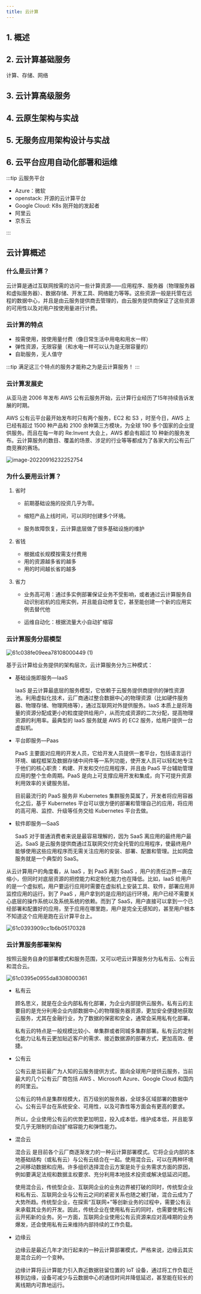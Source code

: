 ```yaml
---
title: 云计算
---
```


## 1. 概述

## 2. 云计算基础服务

计算、存储、网络

## 3. 云计算高级服务

## 4. 云原生架构与实战

## 5. 无服务应用架构设计与实战

## 6. 云平台应用自动化部署和运维

:::tip
云服务平台

* Azure：微软
* openstack: 开源的云计算平台
* Google Cloud: K8s 刚开始的发起者
* 阿里云
* 京东云

:::

## 云计算概述

### 什么是云计算？

云计算是通过互联网按需的访问一些计算资源——应用程序、服务器（物理服务器和虚拟服务器）、数据存储、开发工具、网络能力等等。这些资源一般是托管在远程的数据中心，并且是由云服务提供商去管理的，由云服务提供商保证了这些资源的可用性以及对用户按使用量进行计费。

### 云计算的特点
* 按需使用，按使用量付费（像日常生活中用电和用水一样）
* 弹性资源，无限容量（和水电一样可以认为是无限容量的）
* 自助服务，无人值守

:::tip
满足这三个特点的服务才能称之为是云计算服务！
:::

### 云计算发展史

从亚马逊 2006 年发布 AWS 公有云服务开始，云计算行业经历了15年持续告诉发展的时期。



AWS 公有云平台最开始发布时只有两个服务，EC2 和 S3 ，时至今日，AWS 上已经有超过 1500 种产品和 2100 余种第三方模块，为全球 190 多个国家的企业提供服务。而且在每一年的 Re:Invent 大会上，AWS 都会有超过 10 种新的服务发布。云计算服务的数目、覆盖的场景、涉足的行业等等都成为了各家大的公有云厂商竞赛的赛场。

![image-20220916232252754](https://img.wkq.pub/hexo/image-20220916232252754.png)

### 为什么要用云计算？

1. 省时

   * 前期基础设施的投资几乎为零。

   * 缩短产品上线时间，可以同时创建多个环境。

   * 服务故障恢复，云计算底层做了很多基础设施的维护

2. 省钱

   * 根据成长规模按需支付费用
   * 用的资源越多省的越多
   * 用的时间越长省的越多

3. 省力

   * 业务高可用：通过多实例部署保证业务不受影响，或者通过云计算服务自动识别宕机的应用实例，并且能自动修复它，甚至能创建一个新的应用实例去替代他

   * 运维自动化：根据流量大小自动扩缩容

     

### 云计算服务分层模型

![61c038fe09eea78108000449 (1)](https://img.wkq.pub/hexo/61c038fe09eea78108000449%20(1).png)

基于云计算给业务提供的架构层次，云计算服务分为三种模式：

* 基础设施即服务—IaaS

  IaaS 是云计算最底层的服务模型，它依赖于云服务提供商提供的弹性资源池。利用虚拟化技术，云厂商通过整合数据中心的物理资源（比如硬件服务器、物理存储、物理网络等），通过互联网对外提供服务。IaaS 本质上是将海量的资源分配成更小的粒度提供给用户，从而完成资源的二次分配，提高物理资源的利用率。最典型的 IaaS 服务就是 AWS 的 EC2 服务，给用户提供一台虚拟机。

* 平台即服务—Paas

  PaaS 主要面对应用的开发人员，它给开发人员提供一套平台，包括语言运行环境、编程框架及数据存储中间件等一系列功能，使开发人员可以轻松地专注于他们的核心职责：构建、开发和交付应用程序，并且由 PaaS 平台辅助管理应用的整个生命周期。PaaS 是向上可支撑应用开发和集成，向下可提升资源利用效率的关键服务层。

  目前最流行的 PaaS 服务非 Kubernetes 集群服务莫属了，开发者将应用容器化之后，基于 Kubernetes 平台可以很方便的部署和管理自己的应用，将应用的高可用、监控、升级等任务交给 Kubernetes 平台去做。

* 软件即服务—SaaS

  SaaS 对于普通消费者来说是最容易理解的，因为 SaaS 离应用的最终用户最近。SaaS 是云服务提供商通过互联网交付完全托管的应用程序，使最终用户能够使用这些应用程序而无需关注应用的安装、部署、配置和管理。比如网盘服务就是一个典型的 SaaS。



从云计算用户的角度看，从 IaaS ，到 PaaS 再到 SaaS ，用户的责任边界一直在缩小，但同时对底层资源的把控能力和定制化能力也在降低。比如，IaaS 给用户的是一个虚拟机，用户要运行应用时需要在虚拟机上安装工具、软件，部署应用并监控应用的运行。到了 PaaS ，用户拿到的是应用的运行环境，用户已经不需要关心底层的操作系统以及系统系统的依赖。而到了 SaaS，用户直接可以拿到一个已经部署和配置好的应用，至于应用在哪里跑，用户是完全无感知的，甚至用户根本不知道这个应用是跑在云计算平台上。

![61c0393909cc1b6b05170328](https://img.wkq.pub/hexo/61c0393909cc1b6b05170328.png)

### 云计算服务部署架构

按照云服务自身的部署模式和服务范围，又可以吧云计算服务分为私有云、公有云和混合云。

![61c0395e0955da8308000361](https://img.wkq.pub/hexo/61c0395e0955da8308000361.png)

* 私有云

  顾名思义，就是在企业内部私有化部署，为企业内部提供云服务。私有云的主要目的是充分利用企业内部数据中心的物理服务器资源，更加安全便捷地获取云服务，尤其在金融行业，为了数据的保密和安全，通常会采用私有化部署。

  私有云的特点是一般规模比较小、单集群或者同城多集群部署。私有云的定制化能力让私有云更加贴近客户的需求、接近数据源的部署方式，更加高效、便捷。

* 公有云

  公有云是当前最广为人知的云服务提供方式，面向全球用户提供云服务，当前最大的几个公有云厂商包括 AWS 、Microsoft Azure、Google Cloud 和国内的阿里云。

  公有云的特点是集群规模大，百万级别的服务器，全球多区域部署的数据中心。公有云平台在系统安全、可用性，以及可靠性等方面会有更高的要求。

  所以，企业使用公有云的优势更加明显，投入成本低，维护成本低，并且能享受几乎无限制的自动扩缩容能力和弹性能力。

* 混合云

  混合云 是目前各个云厂商逐渐发力的一种云计算部署模式。它将企业内部的本地基础结构（或私有云）与公有云结合在一起。使用混合云，可以在两种环境之间移动数据和应用。许多组织选择混合云方案是处于业务需求方面的原因，例如要满足法规和数据主权要求、充分利用本地技术投资或解决低延迟问题。

  使用混合云，传统型企业、互联网企业的业务边界被打破的同时，传统型企业和私有云、互联网企业与公有云之间的紧密关系也随之被打破，混合云成为了大势所趋。传统型企业，在探索“互联网+”等创新业务的过程中，需要公有云来承载其业务的开发。因此，传统企业在使用私有云的同时，也需要使用公有云开拓新的业务。另一方面，互联网企业使用公有云资源来应对高峰期的业务爆发，还会使用私有云来维持内部持续的工作负载。

* 边缘云

  边缘云是最近几年才流行起来的一种云计算部署模式，严格来说，边缘云其实是混合云的一个变种。

  边缘计算将云计算能力引入靠近数据驻留位置的 IoT 设备，通过将工作负载迁移到边缘，设备可减少与云数据中心的通信时间并降低延迟，甚至能在较长的离线期内可靠地运行。

### 

